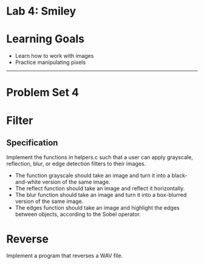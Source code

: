 <h1>Lab 4: Smiley</h1>
<h1>Learning Goals</h1>
<ul>
<li>Learn how to work with images</li>
<li>Practice manipulating pixels</li>
</ul>

---
<h1>Problem Set 4</h1>
<h1>Filter</h1>
<h2>Specification</h2>
<p>Implement the functions in helpers.c such that a user can apply grayscale, reflection, blur, or edge detection filters to their images.</p>
<ul>
<li>The function grayscale should take an image and turn it into a black-and-white version of the same image.</li>
<li>The reflect function should take an image and reflect it horizontally.</li>
<li>The blur function should take an image and turn it into a box-blurred version of the same image.</li>
<li>The edges function should take an image and highlight the edges between objects, according to the Sobel operator.</li>
</ul>

<h1>Reverse</h1>
<p>Implement a program that reverses a WAV file.</p>
